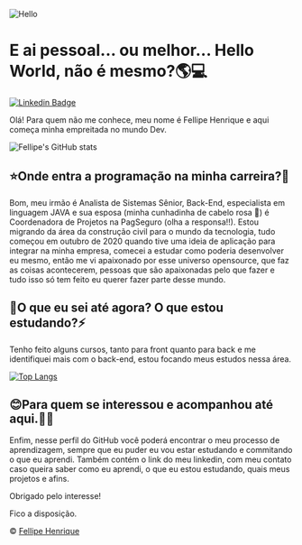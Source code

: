 ![Hello](https://github.com/fellipehfa/fellipehfa/blob/main/Hello.gif)
# E ai pessoal... ou melhor... Hello World, não é mesmo?🌎💻


[![Linkedin Badge](https://img.shields.io/badge/-LinkedIn-blue?style=flat-square&logo=Linkedin&logoColor=white&link=https://www.linkedin.com/in/fellipehfa/)](https://www.linkedin.com/in/fellipehfa/) 

Olá! Para quem não me conhece, meu nome é Fellipe Henrique e aqui começa minha empreitada no mundo Dev.

![Fellipe's GitHub stats](https://github-readme-stats.vercel.app/api?username=fellipehfa&show_icons=true&theme=cobalt)

## ⭐Onde entra a programação na minha carreira?🚀

Bom, meu irmão é Analista de Sistemas Sênior, Back-End, especialista em linguagem JAVA e sua esposa (minha cunhadinha de cabelo rosa 💜) é Coordenadora de Projetos na PagSeguro (olha a responsa!!). Estou migrando da área da construção civil para o mundo da tecnologia, tudo começou em outubro de 2020 quando tive uma ideia de aplicação para integrar na minha empresa, comecei a estudar como poderia desenvolver eu mesmo, então me vi apaixonado por esse universo opensource, que faz as coisas acontecerem, pessoas que são apaixonadas pelo que fazer e tudo isso só tem feito eu querer fazer parte desse mundo.

## 📕O que eu sei até agora? O que estou estudando?⚡
Tenho feito alguns cursos, tanto para front quanto para back e me identifiquei mais com o back-end, estou focando meus estudos nessa área.

[![Top Langs](https://github-readme-stats.vercel.app/api/top-langs/?username=fellipehfa&layout=compact)](https://github.com/fellipeha/github-readme-stats)

## 😊Para quem se interessou e acompanhou até aqui.🙏🏼
Enfim, nesse perfil do GitHub você poderá encontrar o meu processo de aprendizagem, sempre que eu puder eu vou estar estudando e commitando o que eu aprendi. Também contém o link do meu linkedin, com meu contato caso queira saber como eu aprendi, o que eu estou estudando, quais meus projetos e afins. 

Obrigado pelo interesse!

Fico a disposição.


© [Fellipe Henrique](https://www.linkedin.com/in/fellipehfa/)
